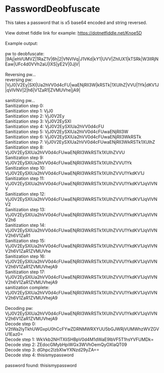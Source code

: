 # PasswordDeobfuscate
This takes a password that is x5 base64 encoded and string reversed.
<br>
<br>
View dotnet fiddle link for example: https://dotnetfiddle.net/Knoe5D
<br>
<br>
Example output:
<br>
<br>
pw to deobfuscate: |9Aj|ehVUMVZ|1RaZ1V|6h|2|VNVlVq|J1VKd|kY1|UVV|ZhlUX1|kTSRk|W3llRjNEaw|UFc4d0VVh2aU|lXS|yE2V|0JjV|
<br>
<br>
Reversing pw...
<br>
reversing pw: |VjJ0|V2Ey|SXl|Ua2hVV0d4cFU|waENjRll3W|kRSTk|1XUlhZ|VVU|1Yk|dKV1J|qVlVNV|2|h6|V1ZaR1|ZVMUVhe|jA9|
<br>
<br>
sanitizing pw...
<br>
Sanitization step 0: 
<br>
Sanitization step 1: VjJ0
<br>
Sanitization step 2: VjJ0V2Ey<br>
Sanitization step 3: VjJ0V2EySXl<br>
Sanitization step 4: VjJ0V2EySXlUa2hVV0d4cFU<br>
Sanitization step 5: VjJ0V2EySXlUa2hVV0d4cFUwaENjRll3W<br>
Sanitization step 6: VjJ0V2EySXlUa2hVV0d4cFUwaENjRll3WkRSTk<br>
Sanitization step 7: VjJ0V2EySXlUa2hVV0d4cFUwaENjRll3WkRSTk1XUlhZ<br>
Sanitization step 8: VjJ0V2EySXlUa2hVV0d4cFUwaENjRll3WkRSTk1XUlhZVVU<br>
Sanitization step 9: VjJ0V2EySXlUa2hVV0d4cFUwaENjRll3WkRSTk1XUlhZVVU1Yk<br>
Sanitization step 10: VjJ0V2EySXlUa2hVV0d4cFUwaENjRll3WkRSTk1XUlhZVVU1YkdKV1J<br>
Sanitization step 11: VjJ0V2EySXlUa2hVV0d4cFUwaENjRll3WkRSTk1XUlhZVVU1YkdKV1JqVlVNV<br>
Sanitization step 12: VjJ0V2EySXlUa2hVV0d4cFUwaENjRll3WkRSTk1XUlhZVVU1YkdKV1JqVlVNV2<br>
Sanitization step 13: VjJ0V2EySXlUa2hVV0d4cFUwaENjRll3WkRSTk1XUlhZVVU1YkdKV1JqVlVNV2h6<br>
Sanitization step 14: VjJ0V2EySXlUa2hVV0d4cFUwaENjRll3WkRSTk1XUlhZVVU1YkdKV1JqVlVNV2h6V1ZaR1<br>
Sanitization step 15: VjJ0V2EySXlUa2hVV0d4cFUwaENjRll3WkRSTk1XUlhZVVU1YkdKV1JqVlVNV2h6V1ZaR1ZVMUVhe<br>
Sanitization step 16: VjJ0V2EySXlUa2hVV0d4cFUwaENjRll3WkRSTk1XUlhZVVU1YkdKV1JqVlVNV2h6V1ZaR1ZVMUVhejA9<br>
Sanitization step 17: VjJ0V2EySXlUa2hVV0d4cFUwaENjRll3WkRSTk1XUlhZVVU1YkdKV1JqVlVNV2h6V1ZaR1ZVMUVhejA9<br>
sanitization complete: VjJ0V2EySXlUa2hVV0d4cFUwaENjRll3WkRSTk1XUlhZVVU1YkdKV1JqVlVNV2h6V1ZaR1ZVMUVhejA9<br>
<br>
Decoding pw: VjJ0V2EySXlUa2hVV0d4cFUwaENjRll3WkRSTk1XUlhZVVU1YkdKV1JqVlVNV2h6V1ZaR1ZVMUVhejA9
<br>
Decode step 0: V2tWa2IyTkhUWGxpU0hCcFYwZDRNMWRXYUU5bGJWRjVUMWhzWVZGVU1Eaz0=<br>
Decode step 1: WkVkb2NHTXliSHBpV0d4M1dWaE9lbVF5T1hsYVFUMDk=<br>
Decode step 2: ZEdocGMybHpiWGx3WVhOemQyOXlaQT09<br>
Decode step 3: dGhpc2lzbXlwYXNzd29yZA==<br>
Decode step 4: thisismypassword<br>
<br>
password found: thisismypassword
